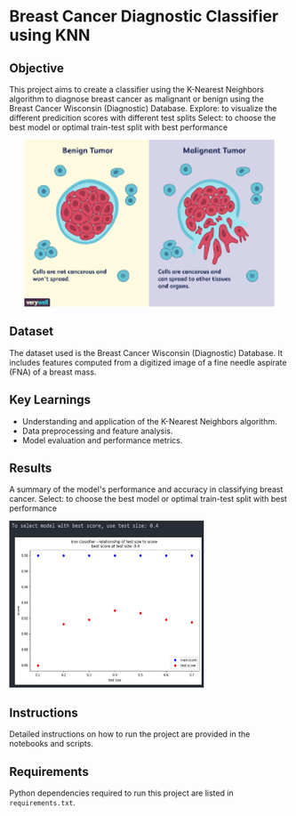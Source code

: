 # Breast Cancer Diagnostic Classifier using KNN

## Objective
This project aims to create a classifier using the K-Nearest Neighbors algorithm to diagnose breast cancer as malignant or benign using the Breast Cancer Wisconsin (Diagnostic) Database.
Explore: to visualize the different predicition scores with different test splits
Select: to choose the best model or optimal train-test split with best performance
<p align="center">
 <img src="/assets/img/background.png" width="450" height="300">
</p>

## Dataset
The dataset used is the Breast Cancer Wisconsin (Diagnostic) Database. It includes features computed from a digitized image of a fine needle aspirate (FNA) of a breast mass.

## Key Learnings
- Understanding and application of the K-Nearest Neighbors algorithm.
- Data preprocessing and feature analysis.
- Model evaluation and performance metrics.

## Results
A summary of the model's performance and accuracy in classifying breast cancer.
Select: to choose the best model or optimal train-test split with best performance

<img src="/assets/img/tsplit_score.png" width="350" height="300">

## Instructions
Detailed instructions on how to run the project are provided in the notebooks and scripts.

## Requirements
Python dependencies required to run this project are listed in `requirements.txt`.

